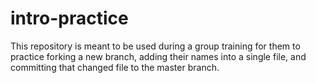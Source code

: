 # intro-practice
This repository is meant to be used during a group training for them to practice forking a new branch, adding their names into a single file, and committing that changed file to the master branch.
